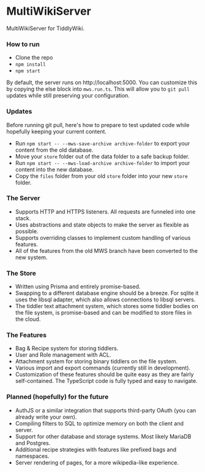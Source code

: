 # MultiWikiServer

MultiWikiServer for TiddlyWiki.

### How to run

- Clone the repo
- `npm install`
- `npm start`

By default, the server runs on http://localhost:5000. You can customize this by copying the else block into `mws.run.ts`. This will allow you to `git pull` updates while still preserving your configuration.

### Updates

Before running git pull, here's how to prepare to test updated code while hopefully keeping your current content. 

- Run `npm start -- --mws-save-archive archive-folder` to export your content from the old database. 
- Move your `store` folder out of the data folder to a safe backup folder.
- Run `npm start -- --mws-load-archive archive-folder` to import your content into the new database. 
- Copy the `files` folder from your old `store` folder into your new `store` folder.

### The Server

- Supports HTTP and HTTPS listeners. All requests are funneled into one stack.
- Uses abstractions and state objects to make the server as flexible as possible.
- Supports overriding classes to implement custom handling of various features.
- All of the features from the old MWS branch have been converted to the new system.

### The Store

- Written using Prisma and entirely promise-based.
- Swapping to a different database engine should be a breeze. For sqlite it uses the libsql adapter, which also allows connections to libsql servers.
- The tiddler text attachment system, which stores some tiddler bodies on the file system, is promise-based and can be modified to store files in the cloud.

### The Features

- Bag & Recipe system for storing tiddlers.
- User and Role management with ACL.
- Attachment system for storing binary tiddlers on the file system.
- Various import and export commands (currently still in development).
- Customization of these features should be quite easy as they are fairly self-contained. The TypeScript code is fully typed and easy to navigate.

### Planned (hopefully) for the future

- AuthJS or a similar integration that supports third-party OAuth (you can already write your own).
- Compiling filters to SQL to optimize memory on both the client and server.
- Support for other database and storage systems. Most likely MariaDB and Postgres.
- Additional recipe strategies with features like prefixed bags and namespaces.
- Server rendering of pages, for a more wikipedia-like experience. 

